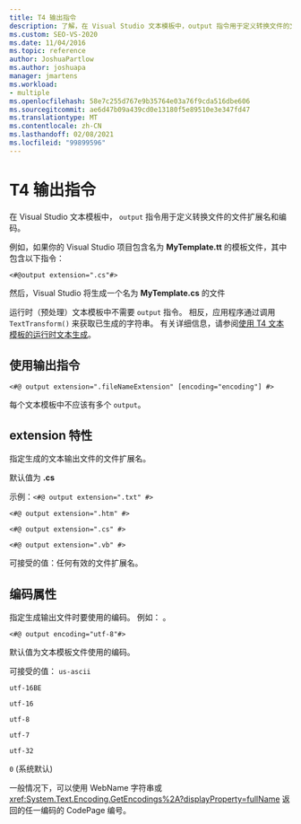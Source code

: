 ```yaml
---
title: T4 输出指令
description: 了解，在 Visual Studio 文本模板中，output 指令用于定义转换文件的文件扩展名和编码。
ms.custom: SEO-VS-2020
ms.date: 11/04/2016
ms.topic: reference
author: JoshuaPartlow
ms.author: joshuapa
manager: jmartens
ms.workload:
- multiple
ms.openlocfilehash: 58e7c255d767e9b35764e03a76f9cda516dbe606
ms.sourcegitcommit: ae6d47b09a439cd0e13180f5e89510e3e347fd47
ms.translationtype: MT
ms.contentlocale: zh-CN
ms.lasthandoff: 02/08/2021
ms.locfileid: "99899596"
---
```

# <a name="t4-output-directive"></a>T4 输出指令

在 Visual Studio 文本模板中， `output` 指令用于定义转换文件的文件扩展名和编码。

 例如，如果你的 Visual Studio 项目包含名为 **MyTemplate.tt** 的模板文件，其中包含以下指令：

 `<#@output extension=".cs"#>`

 然后，Visual Studio 将生成一个名为 **MyTemplate.cs** 的文件

 运行时（预处理）文本模板中不需要 `output` 指令。 相反，应用程序通过调用 `TextTransform()` 来获取已生成的字符串。 有关详细信息，请参阅[使用 T4 文本模板的运行时文本生成](../modeling/run-time-text-generation-with-t4-text-templates.md)。

## <a name="using-the-output-directive"></a>使用输出指令

```
<#@ output extension=".fileNameExtension" [encoding="encoding"] #>
```

 每个文本模板中不应该有多个 `output`。

## <a name="extension-attribute"></a>extension 特性
 指定生成的文本输出文件的文件扩展名。

 默认值为 **.cs**

 示例：`<#@ output extension=".txt" #>`

 `<#@ output extension=".htm" #>`

 `<#@ output extension=".cs" #>`

 `<#@ output extension=".vb" #>`

 可接受的值：任何有效的文件扩展名。

## <a name="encoding-attribute"></a>编码属性
 指定生成输出文件时要使用的编码。 例如： 。

 `<#@ output encoding="utf-8"#>`

 默认值为文本模板文件使用的编码。

 可接受的值： `us-ascii`

 `utf-16BE`

 `utf-16`

 `utf-8`

 `utf-7`

 `utf-32`

 `0` (系统默认) 

 一般情况下，可以使用 WebName 字符串或 <xref:System.Text.Encoding.GetEncodings%2A?displayProperty=fullName> 返回的任一编码的 CodePage 编号。

